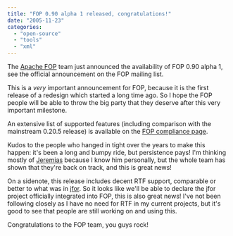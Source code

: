 ```yaml
---
title: "FOP 0.90 alpha 1 released, congratulations!"
date: "2005-11-23"
categories: 
  - "open-source"
  - "tools"
  - "xml"
---
```


The [Apache FOP](http://xmlgraphics.apache.org/fop/) team just announced the availability of FOP 0.90 alpha 1, see the official announcement on the FOP mailing list.

This is a _very_ important announcement for FOP, because it is the first release of a redesign which started a long time ago. So I hope the FOP people will be able to throw the big party that they deserve after this very important milestone.

An extensive list of supported features (including comparison with the mainstream 0.20.5 release) is available on the [FOP compliance page](http://xmlgraphics.apache.org/fop/compliance.html).

Kudos to the people who hanged in tight over the years to make this happen: it's been a long and bumpy ride, but persistence pays! I'm thinking mostly of [Jeremias](http://www.jeremias-maerki.ch/) because I know him personally, but the whole team has shown that they're back on track, and this is great news!

On a sidenote, this release includes decent RTF support, comparable or better to what was in [jfor](http://sourceforge.net/projects/jfor/). So it looks like we'll be able to declare the jfor project officially integrated into FOP, this is also great news! I've not been following closely as I have no need for RTF in my current projects, but it's good to see that people are still working on and using this.

Congratulations to the FOP team, you guys rock!

